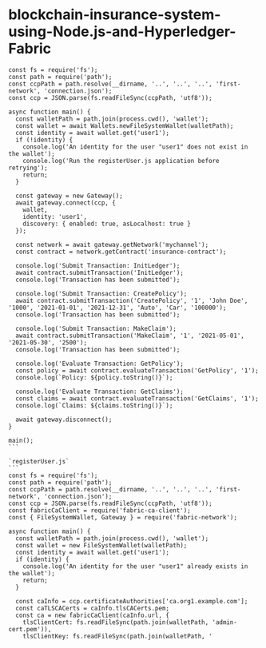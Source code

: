 # blockchain-insurance-system-using-Node.js-and-Hyperledger-Fabric
    const fs = require('fs');
    const path = require('path');
    const ccpPath = path.resolve(__dirname, '..', '..', '..', 'first-network', 'connection.json');
    const ccp = JSON.parse(fs.readFileSync(ccpPath, 'utf8'));

    async function main() {
      const walletPath = path.join(process.cwd(), 'wallet');
      const wallet = await Wallets.newFileSystemWallet(walletPath);
      const identity = await wallet.get('user1');
      if (!identity) {
        console.log('An identity for the user "user1" does not exist in the wallet');
        console.log('Run the registerUser.js application before retrying');
        return;
      }

      const gateway = new Gateway();
      await gateway.connect(ccp, {
        wallet,
        identity: 'user1',
        discovery: { enabled: true, asLocalhost: true }
      });

      const network = await gateway.getNetwork('mychannel');
      const contract = network.getContract('insurance-contract');

      console.log('Submit Transaction: InitLedger');
      await contract.submitTransaction('InitLedger');
      console.log('Transaction has been submitted');

      console.log('Submit Transaction: CreatePolicy');
      await contract.submitTransaction('CreatePolicy', '1', 'John Doe', '1000', '2021-01-01', '2021-12-31', 'Auto', 'Car', '100000');
      console.log('Transaction has been submitted');

      console.log('Submit Transaction: MakeClaim');
      await contract.submitTransaction('MakeClaim', '1', '2021-05-01', '2021-05-30', '2500');
      console.log('Transaction has been submitted');

      console.log('Evaluate Transaction: GetPolicy');
      const policy = await contract.evaluateTransaction('GetPolicy', '1');
      console.log(`Policy: ${policy.toString()}`);

      console.log('Evaluate Transaction: GetClaims');
      const claims = await contract.evaluateTransaction('GetClaims', '1');
      console.log(`Claims: ${claims.toString()}`);

      await gateway.disconnect();
    }

    main();
    ```

    `registerUser.js`
    ```
    const fs = require('fs');
    const path = require('path');
    const ccpPath = path.resolve(__dirname, '..', '..', '..', 'first-network', 'connection.json');
    const ccp = JSON.parse(fs.readFileSync(ccpPath, 'utf8'));
    const fabricCaClient = require('fabric-ca-client');
    const { FileSystemWallet, Gateway } = require('fabric-network');

    async function main() {
      const walletPath = path.join(process.cwd(), 'wallet');
      const wallet = new FileSystemWallet(walletPath);
      const identity = await wallet.get('user1');
      if (identity) {
        console.log('An identity for the user "user1" already exists in the wallet');
        return;
      }

      const caInfo = ccp.certificateAuthorities['ca.org1.example.com'];
      const caTLSCACerts = caInfo.tlsCACerts.pem;
      const ca = new fabricCaClient(caInfo.url, {
        tlsClientCert: fs.readFileSync(path.join(walletPath, 'admin-cert.pem')),
        tlsClientKey: fs.readFileSync(path.join(walletPath, '
